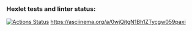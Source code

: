 ### Hexlet tests and linter status:
[![Actions Status](https://github.com/Dengorl789/java-project-61/workflows/hexlet-check/badge.svg)](https://github.com/Dengorl789/java-project-61/actions)
https://asciinema.org/a/0wjQitgN1Bh1ZTycgw059paxi 